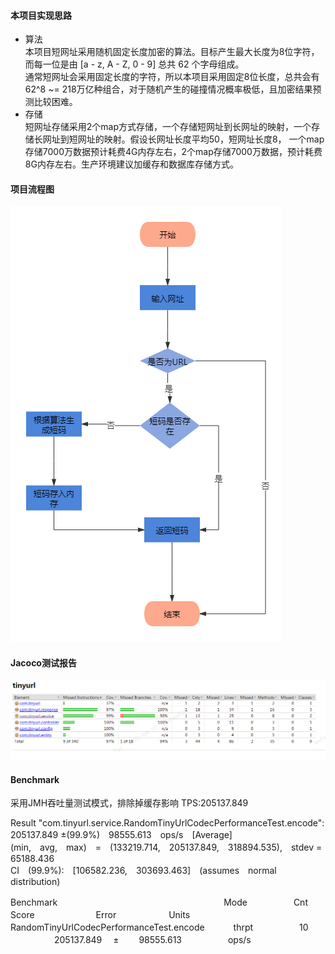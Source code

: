 #### 本项目实现思路
- 算法  
  本项目短网址采用随机固定长度加密的算法。目标产生最大长度为8位字符，而每一位是由 [a - z, A - Z, 0 - 9] 总共 62 个字母组成。  
  通常短网址会采用固定长度的字符，所以本项目采用固定8位长度，总共会有 62^8 ~= 218万亿种组合，对于随机产生的碰撞情况概率极低，且加密结果预测比较困难。
- 存储  
  短网址存储采用2个map方式存储，一个存储短网址到长网址的映射，一个存储长网址到短网址的映射。假设长网址长度平均50，短网址长度8，
  一个map存储7000万数据预计耗费4G内存左右，2个map存储7000万数据，预计耗费8G内存左右。生产环境建议加缓存和数据库存储方式。

#### 项目流程图
![流程图](image/flow.png?raw=true)


#### Jacoco测试报告
![测试报告](image/jacoco.png?raw=true)


#### Benchmark
采用JMH吞吐量测试模式，排除掉缓存影响
TPS:205137.849

Result "com.tinyurl.service.RandomTinyUrlCodecPerformanceTest.encode":  
  205137.849 ±(99.9%)　98555.613　ops/s　[Average]  
  (min,　avg,　max)　=　(133219.714,　205137.849,　318894.535),　stdev = 65188.436  
  CI　(99.9%):　[106582.236,　303693.463]　(assumes　normal　distribution)  
  
  
  Benchmark　　　　　　　　　　　　　　　　　　　Mode   　　　　　Cnt　　　　　Score　　　　　　　Error　　　　　　Units  
RandomTinyUrlCodecPerformanceTest.encode  　　　thrpt   　　　　　10  　　　　　205137.849 　± 　　98555.613  　　　　　ops/s
